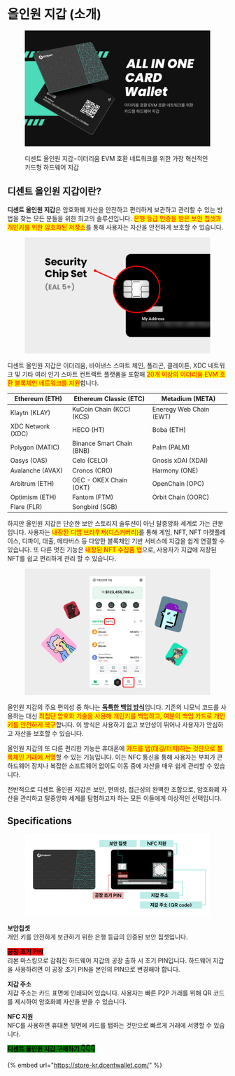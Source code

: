 # 올인원 지갑 (소개)

<figure><img src="../../.gitbook/assets/1 (5).jpg" alt=""><figcaption><p>디센트 올인원 지갑 - 이더리움 EVM 호환 네트워크를 위한 가장 혁신적인 카드형 하드웨어 지갑</p></figcaption></figure>

## 디센트 올인원 지갑이란?

**디센트 올인원 지갑**은 암호화폐 자산을 안전하고 편리하게 보관하고 관리할 수 있는 방법을 찾는 모든 분들을 위한 최고의 솔루션입니다. <mark style="color:red;">은행 등급 인증을 받은 보안 칩셋과 개인키를 위한 암호화된 저장소</mark>를 통해 사용자는 자산을 안전하게 보호할 수 있습니다.&#x20;

<figure><img src="../../.gitbook/assets/2 (5).jpg" alt=""><figcaption></figcaption></figure>

디센트 올인원 지갑은 이더리움, 바이낸스 스마트 체인, 폴리곤, 클레이튼, XDC 네트워크 및 기타 여러 인기 스마트 컨트랙트 플랫폼을 포함해 <mark style="color:red;">20개 이상의 이더리움 EVM 호환 블록체인 네트워크를 지원</mark>합니다.

| Ethereum (ETH)    | Ethereum Classic (ETC)     | Metadium (META)         |
| ----------------- | -------------------------- | ----------------------- |
| Klaytn (KLAY)     | KuCoin Chain (KCC)(KCS)    | Eneregy Web Chain (EWT) |
| XDC Network (XDC) | HECO (HT)                  | Boba (ETH)              |
| Polygon (MATIC)   | Binance Smart Chain (BNB)  | Palm (PALM)             |
| Oasys (OAS)       | Celo (CELO)                | Gnosis xDAI (XDAI)      |
| Avalanche (AVAX)  | Cronos (CRO)               | Harmony (ONE)           |
| Arbitrum (ETH)    | OEC - OKEX Chain (OKT)     | OpenChain (OPC)         |
| Optimism (ETH)    | Fantom (FTM)               | Orbit Chain (OORC)      |
| Flare (FLR)       | Songbird (SGB)             |                         |

하지만 올인원 지갑은 단순한 보안 스토리지 솔루션이 아닌 탈중앙화 세계로 가는 관문입니다. 사용자는 <mark style="color:red;">내장된 디앱 브라우저(디스커버리)</mark>를 통해 게임, NFT, NFT 마켓플레이스, 디파이, 대출, 메타버스 등 다양한 블록체인 기반 서비스에 지갑을 쉽게 연결할 수 있습니다. 또 다른 멋진 기능은 <mark style="color:red;">내장된 NFT 수집품 탭</mark>으로, 사용자가 지갑에 저장된 NFT를 쉽고 편리하게 관리 할 수 있습니다.



<figure><img src="../../.gitbook/assets/3 (4).jpg" alt=""><figcaption></figcaption></figure>

올인원 지갑의 주요 편의성 중 하나는 [**독특한 백업 방식**](../dcent-backup-card-wallet-recovery/)입니다. 기존의 니모닉 코드를 사용하는 대신 <mark style="color:red;">최첨단 암호화 기술을 사용해 개인키를 백업하고, 여분의 백업 카드로 개인키를 안전하게 복구</mark>합니다. 이 방식은 사용하기 쉽고 보안성이 뛰어나 사용자가 안심하고 자산을 보호할 수 있습니다.

올인원 지갑의 또 다른 편리한 기능은 휴대폰에 <mark style="color:red;">카드를 탭(태깅/터치)하는 것만으로 블록체인 거래에 서명</mark>할 수 있는 기능입니다. 이는 NFC 통신을 통해 사용자는 부피가 큰 하드웨어 장치나 복잡한 소프트웨어 없이도 이동 중에 자산을 매우 쉽게 관리할 수 있습니다.

전반적으로 디센트 올인원 지갑은 보안, 편의성, 접근성의 완벽한 조합으로, 암호화폐 자산을 관리하고 탈중앙화 세계를 탐험하고자 하는 모든 이들에게 이상적인 선택입니다.

## Specifications

<figure><img src="../../.gitbook/assets/그림16.png" alt=""><figcaption></figcaption></figure>

**보안칩셋**\
개인 키를 안전하게 보관하기 위한 은행 등급의 인증된 보안 칩셋입니다.

<mark style="background-color:red;">**공장 초기 PIN**</mark>\
리본 마스킹으로 감춰진 하드웨어 지갑의 공장 출하 시 초기 PIN입니다. 하드웨어 지갑을 사용하려면 이 공장 초기 PIN을 본인의 PIN으로 변경해야 합니다.

**지갑 주소** \
지갑 주소는 카드 표면에 인쇄되어 있습니다. 사용자는 빠른 P2P 거래를 위해 QR 코드를 제시하여 암호화폐 자산을 받을 수 있습니다.

**NFC 지원** \
NFC를 사용하면 휴대폰 뒷면에 카드를 탭하는 것만으로 빠르게 거래에 서명할 수 있습니다.



<mark style="background-color:green;">**디센트 올인원 지갑 구매하기  👇👇👇**</mark>

{% embed url="https://store-kr.dcentwallet.com/" %}

